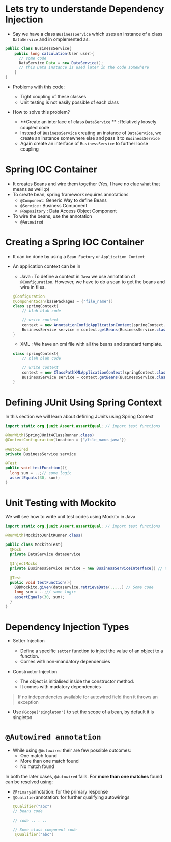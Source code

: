 # Lets try to understande Dependency Injection

- Say we have a class `BusinessService` which uses an instance of a class `DataService` and in omplemented as:
```java
public class BusinessService{
    public long calculation(User user){
      // some code 
      DataService Data = new DataService();
      // this Data instance is used later in the code somewhere
    }
} 
```

- Problems with this code:
  - Tight coupling of these classes
  - Unit testing is not easily possible of each class

- How to solve this problem?
  - **Create an interface of class `DataService` ** : Relatively loosely coupled code
  - Instead of `BusinessService` creating an instance of `DataService`, we create an instance somewhere
  else and pass it to `BusinessService`
  - Again create an interface of `BusinessService` to further loose coupling

# Spring IOC Container 

- It creates Beans and wire them together (Yes, I have no clue what that means as well :p)
- To create bean, spring framework requires annotations
  - `@Component`: Generic Way to define Beans
  - `@Service` : Business Component 
  - `@Repository` : Data Access Object Component
- To wire the beans, use the annotation
  - `@Autowired`  

# Creating a Spring IOC Container 

- It can be done by using a `Bean Factory` or `Application Context`
- An application context can be in
  - Java : To define a context in `Java` we use annotation of `@Configuration`. However, we have to do a scan to get the beans and wire in files.
  ```java
  @Configuration 
  @ComponentScan(basePackages = {"file_name"})
  class springContext{
      // blah blah code
    
      // write context 
      context = new AnnotationConfigApplicationContext(springContext.class);  // Defining context 
      BusinessService service = context.getBeans(BusinessService.class) // Get the beans 
  }
  ```
    
  - XML : We have an xml file with all the beans and standard template. 
  ```java
  class springContext{
      // blah blah code
    
      // write context 
      context = new ClassPathXMLApplicationContext(springContext.class);  // Defining context 
      BusinessService service = context.getBeans(BusinessService.class) // Get the beans 
  }
  ```

# Defining JUnit Using Spring Context

In this section we will learn about defining JUnits using Spring Context 

```java
import static org.junit.Assert.assertEqual; // import test functions 

@RunWith(SpringJUnit4ClassRunner.class)
@ContextConfiguration(location = {"/file_name.java"})
  
@Autowired
private BusinessService service

@Test
public void testFunction(){
  long sum = ..;// some logic 
  assertEquals(30, sum);
}
```

# Unit Testing with Mockito

We will see how to write unit test codes using Mockito in Java

```java
import static org.junit.Assert.assertEqual; // import test functions 

@RunWith(MockitoJUnitRunner.class)

public class MockitoTest{
  @Mock
  private DataService dataservice
  
  @InjectMocks
  private BusinessService service = new BusinessServiceInterface() // the interface for building BusinessService
  
  @Test
  public void testFunction(){
    BBDMockito.given(dataservice.retrieveData(.....) // Some code 
    long sum = ..;// some logic 
    assertEquals(30, sum);
  }
}
```

# Dependency Injection Types

- Setter Injection
    - Define a specific `setter` function to inject the value of an object to a function.
    - Comes with non-mandatory dependencies
  
- Constructor Injection 
    - The object is initialised inside the constructor method.
    - It comes with madatory dependencies

> If no independencies available for autowired field then it throws an exception

- Use `@Scope("singleton")` to set the scope of a bean, by default it is singleton

# `@Autowired annotation`

- While using `@Autowired` their are few possible outcomes:
  - One match found
  - More than one match found
  - No match found

In both the later cases, `@Autowired` fails. For **more than one matches** found can be resolved using:
- `@Primary`annotation: for the primary response 
- `@Qualifier`annotation: for further qualifying autowirings
  ```java
  @Qualifier("abc")
  // beans code

  // code .. . .. 
  
  // Some class component code
   @Qualifier("abc")
  ``` 
